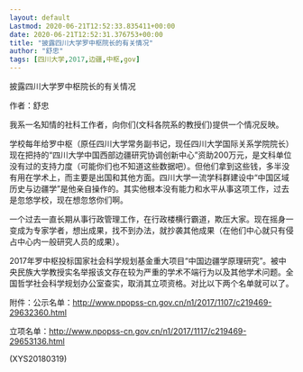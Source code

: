 ```yaml
---
layout: default
Lastmod: 2020-06-21T12:52:33.835411+00:00
date: 2020-06-21T12:52:31.376753+00:00
title: "披露四川大学罗中枢院长的有关情况"
author: "舒忠"
tags: [四川大学,2017,边疆,中枢,gov]
---
```


披露四川大学罗中枢院长的有关情况

作者：舒忠

我系一名知情的社科工作者，向你们(文科各院系的教授们)提供一个情况反映。

学校每年给罗中枢（原任四川大学常务副书记，现任四川大学国际关系学院院长）现在把持的“四川大学中国西部边疆研究协调创新中心”资助200万元，是文科单位没有过的支持力度（可能你们也不知道这些数据吧）。但他们拿到这些钱，多半没有用在学术上，而主要是出国和其他方面。四川大学一流学科群建设中“中国区域历史与边疆学”是他亲自操作的。其实他根本没有能力和水平从事这项工作，过去是忽悠学校，现在想忽悠你们啊。

一个过去一直长期从事行政管理工作，在行政楼横行霸道，欺压大家。现在摇身一变成为专家学者，想出成果，找不到办法，就抄袭其他成果（在他们中心就只有侵占中心内一般研究人员的成果）。

2017年罗中枢投标国家社会科学规划基金重大项目“中国边疆学原理研究”。被中央民族大学教授实名举报该文存在较为严重的学术不端行为以及其他学术问题。全国哲学社会科学规划办公室查实，取消其立项资格。对比以下两个名单就可以了。

附件：公示名单：http://www.npopss-cn.gov.cn/n1/2017/1107/c219469-29632360.html

立项名单：http://www.npopss-cn.gov.cn/n1/2017/1117/c219469-29653136.html

(XYS20180319)

